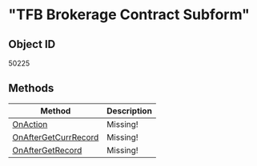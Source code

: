 # "TFB Brokerage Contract Subform"

## Object ID
50225

## Methods
| Method | Description |
| --- | --- |
| [OnAction](OnAction.md) | Missing! | 
| [OnAfterGetCurrRecord](OnAfterGetCurrRecord.md) | Missing! | 
| [OnAfterGetRecord](OnAfterGetRecord.md) | Missing! | 
